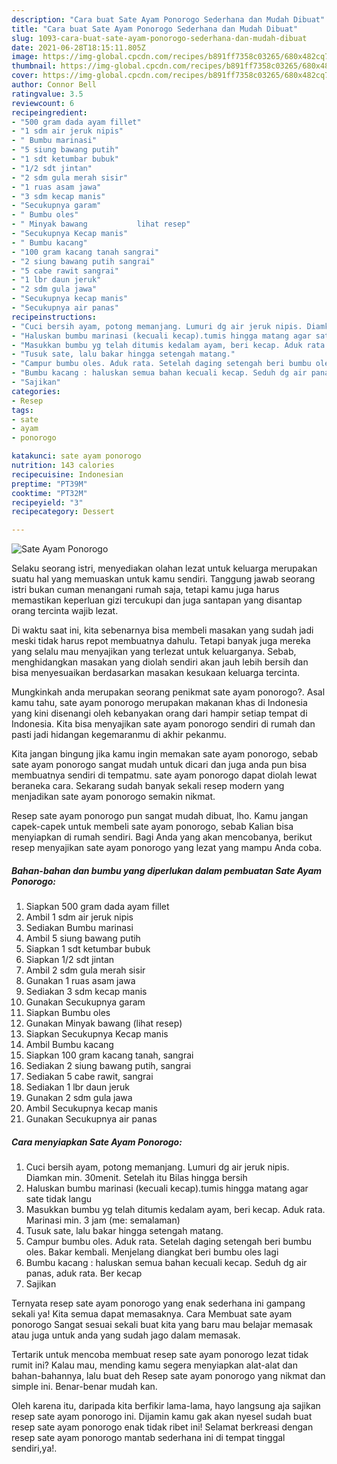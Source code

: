 ```yaml
---
description: "Cara buat Sate Ayam Ponorogo Sederhana dan Mudah Dibuat"
title: "Cara buat Sate Ayam Ponorogo Sederhana dan Mudah Dibuat"
slug: 1093-cara-buat-sate-ayam-ponorogo-sederhana-dan-mudah-dibuat
date: 2021-06-28T18:15:11.805Z
image: https://img-global.cpcdn.com/recipes/b891ff7358c03265/680x482cq70/sate-ayam-ponorogo-foto-resep-utama.jpg
thumbnail: https://img-global.cpcdn.com/recipes/b891ff7358c03265/680x482cq70/sate-ayam-ponorogo-foto-resep-utama.jpg
cover: https://img-global.cpcdn.com/recipes/b891ff7358c03265/680x482cq70/sate-ayam-ponorogo-foto-resep-utama.jpg
author: Connor Bell
ratingvalue: 3.5
reviewcount: 6
recipeingredient:
- "500 gram dada ayam fillet"
- "1 sdm air jeruk nipis"
- " Bumbu marinasi"
- "5 siung bawang putih"
- "1 sdt ketumbar bubuk"
- "1/2 sdt jintan"
- "2 sdm gula merah sisir"
- "1 ruas asam jawa"
- "3 sdm kecap manis"
- "Secukupnya garam"
- " Bumbu oles"
- " Minyak bawang           lihat resep"
- "Secukupnya Kecap manis"
- " Bumbu kacang"
- "100 gram kacang tanah sangrai"
- "2 siung bawang putih sangrai"
- "5 cabe rawit sangrai"
- "1 lbr daun jeruk"
- "2 sdm gula jawa"
- "Secukupnya kecap manis"
- "Secukupnya air panas"
recipeinstructions:
- "Cuci bersih ayam, potong memanjang. Lumuri dg air jeruk nipis. Diamkan min. 30menit. Setelah itu Bilas hingga bersih"
- "Haluskan bumbu marinasi (kecuali kecap).tumis hingga matang agar sate tidak langu"
- "Masukkan bumbu yg telah ditumis kedalam ayam, beri kecap. Aduk rata. Marinasi min. 3 jam (me: semalaman)"
- "Tusuk sate, lalu bakar hingga setengah matang."
- "Campur bumbu oles. Aduk rata. Setelah daging setengah beri bumbu oles. Bakar kembali. Menjelang diangkat beri bumbu oles lagi"
- "Bumbu kacang : haluskan semua bahan kecuali kecap. Seduh dg air panas, aduk rata. Ber kecap"
- "Sajikan"
categories:
- Resep
tags:
- sate
- ayam
- ponorogo

katakunci: sate ayam ponorogo 
nutrition: 143 calories
recipecuisine: Indonesian
preptime: "PT39M"
cooktime: "PT32M"
recipeyield: "3"
recipecategory: Dessert

---
```



![Sate Ayam Ponorogo](https://img-global.cpcdn.com/recipes/b891ff7358c03265/680x482cq70/sate-ayam-ponorogo-foto-resep-utama.jpg)

Selaku seorang istri, menyediakan olahan lezat untuk keluarga merupakan suatu hal yang memuaskan untuk kamu sendiri. Tanggung jawab seorang istri bukan cuman menangani rumah saja, tetapi kamu juga harus memastikan keperluan gizi tercukupi dan juga santapan yang disantap orang tercinta wajib lezat.

Di waktu  saat ini, kita sebenarnya bisa membeli masakan yang sudah jadi meski tidak harus repot membuatnya dahulu. Tetapi banyak juga mereka yang selalu mau menyajikan yang terlezat untuk keluarganya. Sebab, menghidangkan masakan yang diolah sendiri akan jauh lebih bersih dan bisa menyesuaikan berdasarkan masakan kesukaan keluarga tercinta. 



Mungkinkah anda merupakan seorang penikmat sate ayam ponorogo?. Asal kamu tahu, sate ayam ponorogo merupakan makanan khas di Indonesia yang kini disenangi oleh kebanyakan orang dari hampir setiap tempat di Indonesia. Kita bisa menyajikan sate ayam ponorogo sendiri di rumah dan pasti jadi hidangan kegemaranmu di akhir pekanmu.

Kita jangan bingung jika kamu ingin memakan sate ayam ponorogo, sebab sate ayam ponorogo sangat mudah untuk dicari dan juga anda pun bisa membuatnya sendiri di tempatmu. sate ayam ponorogo dapat diolah lewat beraneka cara. Sekarang sudah banyak sekali resep modern yang menjadikan sate ayam ponorogo semakin nikmat.

Resep sate ayam ponorogo pun sangat mudah dibuat, lho. Kamu jangan capek-capek untuk membeli sate ayam ponorogo, sebab Kalian bisa menyiapkan di rumah sendiri. Bagi Anda yang akan mencobanya, berikut resep menyajikan sate ayam ponorogo yang lezat yang mampu Anda coba.

<!--inarticleads1-->

##### Bahan-bahan dan bumbu yang diperlukan dalam pembuatan Sate Ayam Ponorogo:

1. Siapkan 500 gram dada ayam fillet
1. Ambil 1 sdm air jeruk nipis
1. Sediakan  Bumbu marinasi
1. Ambil 5 siung bawang putih
1. Siapkan 1 sdt ketumbar bubuk
1. Siapkan 1/2 sdt jintan
1. Ambil 2 sdm gula merah sisir
1. Gunakan 1 ruas asam jawa
1. Sediakan 3 sdm kecap manis
1. Gunakan Secukupnya garam
1. Siapkan  Bumbu oles
1. Gunakan  Minyak bawang           (lihat resep)
1. Siapkan Secukupnya Kecap manis
1. Ambil  Bumbu kacang
1. Siapkan 100 gram kacang tanah, sangrai
1. Sediakan 2 siung bawang putih, sangrai
1. Sediakan 5 cabe rawit, sangrai
1. Sediakan 1 lbr daun jeruk
1. Gunakan 2 sdm gula jawa
1. Ambil Secukupnya kecap manis
1. Gunakan Secukupnya air panas




<!--inarticleads2-->

##### Cara menyiapkan Sate Ayam Ponorogo:

1. Cuci bersih ayam, potong memanjang. Lumuri dg air jeruk nipis. Diamkan min. 30menit. Setelah itu Bilas hingga bersih
1. Haluskan bumbu marinasi (kecuali kecap).tumis hingga matang agar sate tidak langu
1. Masukkan bumbu yg telah ditumis kedalam ayam, beri kecap. Aduk rata. Marinasi min. 3 jam (me: semalaman)
1. Tusuk sate, lalu bakar hingga setengah matang.
1. Campur bumbu oles. Aduk rata. Setelah daging setengah beri bumbu oles. Bakar kembali. Menjelang diangkat beri bumbu oles lagi
1. Bumbu kacang : haluskan semua bahan kecuali kecap. Seduh dg air panas, aduk rata. Ber kecap
1. Sajikan




Ternyata resep sate ayam ponorogo yang enak sederhana ini gampang sekali ya! Kita semua dapat memasaknya. Cara Membuat sate ayam ponorogo Sangat sesuai sekali buat kita yang baru mau belajar memasak atau juga untuk anda yang sudah jago dalam memasak.

Tertarik untuk mencoba membuat resep sate ayam ponorogo lezat tidak rumit ini? Kalau mau, mending kamu segera menyiapkan alat-alat dan bahan-bahannya, lalu buat deh Resep sate ayam ponorogo yang nikmat dan simple ini. Benar-benar mudah kan. 

Oleh karena itu, daripada kita berfikir lama-lama, hayo langsung aja sajikan resep sate ayam ponorogo ini. Dijamin kamu gak akan nyesel sudah buat resep sate ayam ponorogo enak tidak ribet ini! Selamat berkreasi dengan resep sate ayam ponorogo mantab sederhana ini di tempat tinggal sendiri,ya!.

